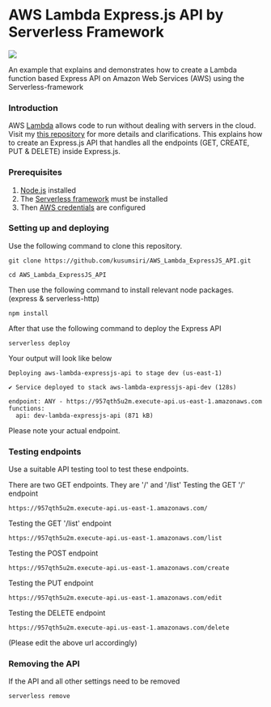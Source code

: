 # AWS Lambda Express.js API by Serverless Framework
<p>
  <a href="https://www.serverless.com">
    <img src="http://public.serverless.com/badges/v3.svg">
  </a>
</p>
An example that explains and demonstrates how to create a Lambda function based Express API on Amazon Web Services (AWS) using the Serverless-framework

### Introduction
AWS [Lambda](https://docs.aws.amazon.com/lambda/latest/dg/welcome.html) allows code to run without dealing with servers in the cloud. Visit my [this repository](https://github.com/kusumsiri/AWS_Lambda_Serverless_Framework) for more details and clarifications. This explains how to create an Express.js API that handles all the endpoints (GET, CREATE, PUT & DELETE) inside Express.js.

### Prerequisites
1. [Node.js](https://nodejs.org/en/) installed
2. The [Serverless framework](https://www.serverless.com/framework/docs/getting-started) must be installed
3. Then [AWS credentials](https://www.serverless.com/framework/docs/providers/aws/guide/credentials) are configured

### Setting up and deploying
Use the following command to clone this repository.

```
git clone https://github.com/kusumsiri/AWS_Lambda_ExpressJS_API.git

cd AWS_Lambda_ExpressJS_API
```
Then use the following command to install relevant node packages. (express & serverless-http)
```
npm install
```
After that use the following command to deploy the Express API
```
serverless deploy
```

Your output will look like below
```
Deploying aws-lambda-expressjs-api to stage dev (us-east-1)

✔ Service deployed to stack aws-lambda-expressjs-api-dev (128s)

endpoint: ANY - https://957qth5u2m.execute-api.us-east-1.amazonaws.com
functions:
  api: dev-lambda-expressjs-api (871 kB)
```
Please note your actual endpoint.

### Testing endpoints
Use a suitable API testing tool to test these endpoints.

There are two GET endpoints. They are '/' and '/list'
Testing the GET '/' endpoint
```
https://957qth5u2m.execute-api.us-east-1.amazonaws.com/
```
Testing the GET '/list' endpoint
```
https://957qth5u2m.execute-api.us-east-1.amazonaws.com/list
```
Testing the POST endpoint
```
https://957qth5u2m.execute-api.us-east-1.amazonaws.com/create
```
Testing the PUT endpoint
```
https://957qth5u2m.execute-api.us-east-1.amazonaws.com/edit
```
Testing the DELETE endpoint
```
https://957qth5u2m.execute-api.us-east-1.amazonaws.com/delete
```
(Please edit the above url accordingly)

### Removing the API
If the API and all other settings need to be removed
```
serverless remove
```
